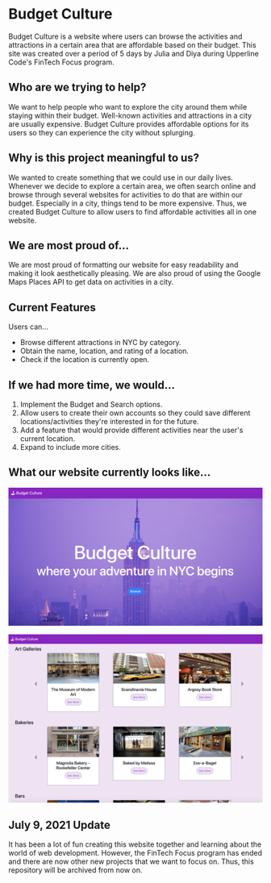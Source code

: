 # Budget Culture
Budget Culture is a website where users can browse the activities and attractions in a certain area that are affordable based on their budget. This site was created over a period of 5 days by Julia and Diya during Upperline Code's FinTech Focus program.

## Who are we trying to help?
We want to help people who want to explore the city around them while staying within their budget. Well-known activities and attractions in a city are usually expensive. Budget Culture provides affordable options for its users so they can experience the city without splurging. 

## Why is this project meaningful to us?
We wanted to create something that we could use in our daily lives. Whenever we decide to explore a certain area, we often search online and browse through several websites for activities to do that are within our budget. Especially in a city, things tend to be more expensive. Thus, we created Budget Culture to allow users to find affordable activities all in one website.

## We are most proud of...
We are most proud of formatting our website for easy readability and making it look aesthetically pleasing. We are also proud of using the Google Maps Places API to get data on activities in a city.

## Current Features
Users can...
- Browse different attractions in NYC by category.
- Obtain the name, location, and rating of a location.
- Check if the location is currently open.

## If we had more time, we would...
1) Implement the Budget and Search options. 
2) Allow users to create their own accounts so they could save different locations/activities they're interested in for the future.
3) Add a feature that would provide different activities near the user's current location.
4) Expand to include more cities. 

## What our website currently looks like...
![home page](home.png)

![browsing page](browse.png)

## July 9, 2021 Update
It has been a lot of fun creating this website together and learning about the world of web development. However, the FinTech Focus program has ended and there are now other new projects that we want to focus on. Thus, this repository will be archived from now on. 

